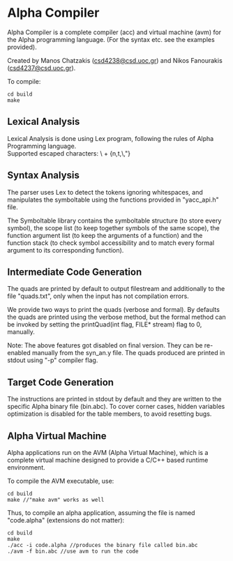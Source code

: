 # Alpha Compiler

Alpha Compiler is a complete compiler (acc) and virtual machine (avm) for the Alpha programming language. (For the syntax etc. see the examples provided).

Created by Manos Chatzakis (csd4238@csd.uoc.gr) and Nikos Fanourakis (csd4237@csd.uoc.gr).

To compile:

```language
cd build
make
```

## Lexical Analysis

Lexical Analysis is done using Lex program, following the rules of Alpha Programming language.\
Supported escaped characters: \ + {n,t,\\,"}

## Syntax Analysis

The parser uses Lex to detect the tokens ignoring whitespaces, and manipulates the symboltable using the functions provided in "yacc_api.h" file.

The Symboltable library contains the symboltable structure (to store every symbol), the scope list (to keep together symbols of the same scope), the function argument list (to keep the arguments of a function) and the function stack (to check symbol accessibility and to match every formal argument to its corresponding function).

## Intermediate Code Generation

The quads are printed by default to output filestream and additionally to the file "quads.txt", only when the input has not compilation errors.

We provide two ways to print the quads (verbose and formal). By defaults the quads are printed using the verbose method, but the formal method can be invoked by setting the printQuad(int flag, FILE* stream) flag to 0, manually.

Note: The above features got disabled on final version. They can be re-enabled manually from the syn_an.y file.
The quads produced are printed in stdout using "-p" compiler flag.

## Target Code Generation

The instructions are printed in stdout by default and they are written to the specific Alpha binary file (bin.abc).
To cover corner cases, hidden variables optimization is disabled for the table members, to avoid resetting bugs.

## Alpha Virtual Machine

Alpha applications run on the AVM (Alpha Virtual Machine), which is a complete virtual machine designed to provide a C/C++ based runtime environment.

To compile the AVM executable, use:

``` language
cd build
make //"make avm" works as well
```

Thus, to compile an alpha application, assuming the file is named "code.alpha" (extensions do not matter):

``` language
cd build
make
./acc -i code.alpha //produces the binary file called bin.abc
./avm -f bin.abc //use avm to run the code
```
